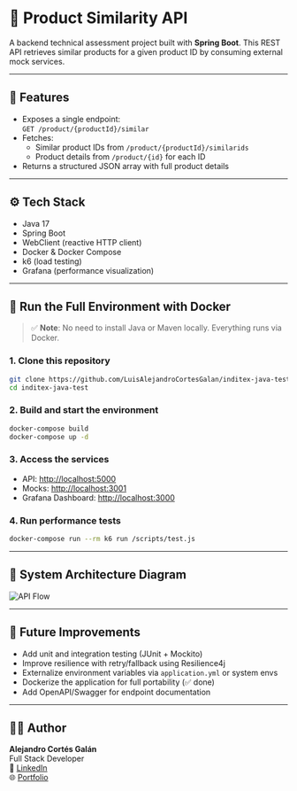 # 🧠 Product Similarity API

A backend technical assessment project built with **Spring Boot**. This REST API retrieves similar products for a given product ID by consuming external mock services.

---

## 🚀 Features

- Exposes a single endpoint:  
  `GET /product/{productId}/similar`
- Fetches:
  - Similar product IDs from `/product/{productId}/similarids`
  - Product details from `/product/{id}` for each ID
- Returns a structured JSON array with full product details

---

## ⚙️ Tech Stack

- Java 17  
- Spring Boot  
- WebClient (reactive HTTP client)  
- Docker & Docker Compose  
- k6 (load testing)  
- Grafana (performance visualization)

---

## 🐳 Run the Full Environment with Docker

> ✅ **Note**: No need to install Java or Maven locally. Everything runs via Docker.

### 1. Clone this repository

```bash
git clone https://github.com/LuisAlejandroCortesGalan/inditex-java-test.git
cd inditex-java-test
```

### 2. Build and start the environment

```bash
docker-compose build
docker-compose up -d
```

### 3. Access the services

- API: [http://localhost:5000](http://localhost:5000)
- Mocks: [http://localhost:3001](http://localhost:3001)
- Grafana Dashboard: [http://localhost:3000](http://localhost:3000)

### 4. Run performance tests

```bash
docker-compose run --rm k6 run /scripts/test.js
```

---

## 🧭 System Architecture Diagram

![API Flow](./A_flowchart_diagram_illustrates_a_Product_Similari.png)

---

## 🚧 Future Improvements

- Add unit and integration testing (JUnit + Mockito)
- Improve resilience with retry/fallback using Resilience4j
- Externalize environment variables via `application.yml` or system envs
- Dockerize the application for full portability (✅ done)
- Add OpenAPI/Swagger for endpoint documentation

---

## 👨‍💻 Author

**Alejandro Cortés Galán**  
Full Stack Developer  
🔗 [LinkedIn](https://www.linkedin.com/)  
🌐 [Portfolio](https://miportafolio-alpha.vercel.app/)  
